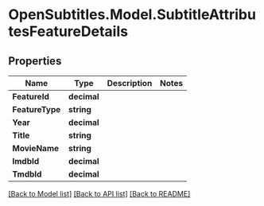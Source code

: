 
# OpenSubtitles.Model.SubtitleAttributesFeatureDetails

## Properties

Name | Type | Description | Notes
------------ | ------------- | ------------- | -------------
**FeatureId** | **decimal** |  | 
**FeatureType** | **string** |  | 
**Year** | **decimal** |  | 
**Title** | **string** |  | 
**MovieName** | **string** |  | 
**ImdbId** | **decimal** |  | 
**TmdbId** | **decimal** |  | 

[[Back to Model list]](../README.md#documentation-for-models)
[[Back to API list]](../README.md#documentation-for-api-endpoints)
[[Back to README]](../README.md)

